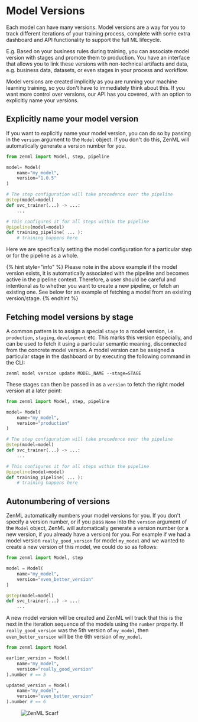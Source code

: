 # Model Versions

Each model can have many versions. Model versions are a way for you to track different iterations of your training process, complete with some extra dashboard and API functionality to support the full ML lifecycle.

E.g. Based on your business rules during training, you can associate model version with stages and promote them to production. You have an interface that allows you to link these versions with non-technical artifacts and data, e.g. business data, datasets, or even stages in your process and workflow.

Model versions are created implicitly as you are running your machine learning training, so you don't have to immediately think about this. If you want more control over versions, our API has you covered, with an option to explicitly name your versions.

## Explicitly name your model version

If you want to explicitly name your model version, you can do so by passing in the `version` argument to the `Model` object. If you don't do this, ZenML will automatically generate a version number for you.

```python
from zenml import Model, step, pipeline

model= Model(
    name="my_model",
    version="1.0.5"
)

# The step configuration will take precedence over the pipeline
@step(model=model)
def svc_trainer(...) -> ...:
    ...

# This configures it for all steps within the pipeline
@pipeline(model=model)
def training_pipeline( ... ):
    # training happens here
```

Here we are specifically setting the model configuration for a particular step or for the pipeline as a whole.

{% hint style="info" %}
Please note in the above example if the model version exists, it is automatically associated with the pipeline and becomes active in the pipeline context. Therefore, a user should be careful and intentional as to whether you want to create a new pipeline, or fetch an existing one. See below for an example of fetching a model from an existing version/stage.
{% endhint %}

## Fetching model versions by stage

A common pattern is to assign a special `stage` to a model version, i.e. `production`, `staging`, `development` etc. This marks this version especially, and can be used to fetch it using a particular semantic meaning, disconnected from the concrete model version. A model version can be assigned a particular stage in the dashboard or by executing the following command in the CLI:

```shell
zenml model version update MODEL_NAME --stage=STAGE
```

These stages can then be passed in as a `version` to fetch the right model version at a later point:


```python
from zenml import Model, step, pipeline

model= Model(
    name="my_model",
    version="production"
)

# The step configuration will take precedence over the pipeline
@step(model=model)
def svc_trainer(...) -> ...:
    ...

# This configures it for all steps within the pipeline
@pipeline(model=model)
def training_pipeline( ... ):
    # training happens here
```

## Autonumbering of versions

ZenML automatically numbers your model versions for you. If you don't specify a version number, or if you pass `None` into the `version` argument of the `Model` object, ZenML will automatically generate a version number (or a new version, if you already have a version) for you. For example if we had a model version `really_good_version` for model `my_model` and we wanted to create a new version of this model, we could do so as follows:

```python
from zenml import Model, step

model = Model(
    name="my_model",
    version="even_better_version"
)

@step(model=model)
def svc_trainer(...) -> ...:
    ...
```

A new model version will be created and ZenML will track that this is the next in the iteration sequence of the models using the `number` property. If `really_good_version` was the 5th version of `my_model`, then `even_better_version` will be the 6th version of `my_model`.

```python
from zenml import Model

earlier_version = Model(
    name="my_model",
    version="really_good_version"
).number # == 5

updated_version = Model(
    name="my_model",
    version="even_better_version"
).number # == 6
```
<!-- For scarf -->
<figure><img alt="ZenML Scarf" referrerpolicy="no-referrer-when-downgrade" src="https://static.scarf.sh/a.png?x-pxid=f0b4f458-0a54-4fcd-aa95-d5ee424815bc" /></figure>